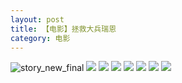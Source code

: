 ```yaml
---
layout: post
title: 【电影】拯救大兵瑞恩
category: 电影
---
```

![story_new_final](http://s3s4mtyq6.hd-bkt.clouddn.com/img/story_new_final_0322.png)
![](http://s3s5etn4r.hd-bkt.clouddn.com/img/save-ryan-220531-7.jpg)
![](http://s3s5etn4r.hd-bkt.clouddn.com/img/save-ryan-220531-5.jpg)
![](http://s3s5etn4r.hd-bkt.clouddn.com/img/save-ryan-220531-6.jpg)
![](http://s3s5etn4r.hd-bkt.clouddn.com/img/save-ryan-220531-4.jpg)
![](http://s3s5etn4r.hd-bkt.clouddn.com/img/save-ryan-220531-3.jpg)
![](http://s3s5etn4r.hd-bkt.clouddn.com/img/save-ryan-220531-1.jpg)
![](http://s3s5etn4r.hd-bkt.clouddn.com/img/save-ryan-220531-2.jpg)
